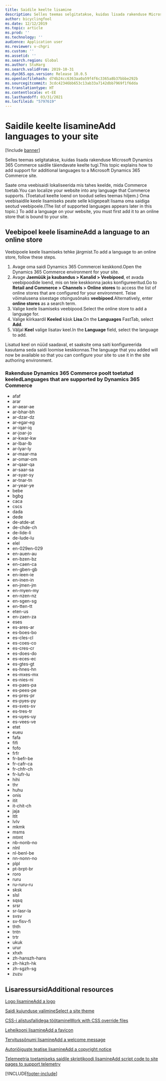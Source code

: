 ```yaml
---
title: Saidile keelte lisamine
description: Selles teemas selgitatakse, kuidas lisada rakenduse Microsoft Dynamics 365 Commerce saidile täiendavate keelte tugi.
author: bicyclingfool
ms.date: 12/12/2019
ms.topic: article
ms.prod: ''
ms.technology: ''
audience: Application user
ms.reviewer: v-chgri
ms.custom: ''
ms.assetid: ''
ms.search.region: Global
ms.author: StuHarg
ms.search.validFrom: 2019-10-31
ms.dyn365.ops.version: Release 10.0.5
ms.openlocfilehash: d74b24cc6363aa0a59f4f6c3365a8b37bbbe292b
ms.sourcegitcommit: 3cdc42346bb653c13ab33a7142dbb7969f1f6dda
ms.translationtype: HT
ms.contentlocale: et-EE
ms.lasthandoff: 03/31/2021
ms.locfileid: "5797619"
---
```

# <a name="add-languages-to-your-site"></a><span data-ttu-id="9fd1b-103">Saidile keelte lisamine</span><span class="sxs-lookup"><span data-stu-id="9fd1b-103">Add languages to your site</span></span>

[!include [banner](includes/banner.md)]

<span data-ttu-id="9fd1b-104">Selles teemas selgitatakse, kuidas lisada rakenduse Microsoft Dynamics 365 Commerce saidile täiendavate keelte tugi.</span><span class="sxs-lookup"><span data-stu-id="9fd1b-104">This topic explains how to add support for additional languages to a Microsoft Dynamics 365 Commerce site.</span></span>

<span data-ttu-id="9fd1b-105">Saate oma veebisaidi lokaliseerida mis tahes keelde, mida Commerce toetab.</span><span class="sxs-lookup"><span data-stu-id="9fd1b-105">You can localize your website into any language that Commerce supports.</span></span> <span data-ttu-id="9fd1b-106">(Toetatud keelte loend on toodud selles teemas hiljem.) Oma veebisaidile keele lisamiseks peate selle kõigepealt lisama oma saidiga seotud veebipoele.</span><span class="sxs-lookup"><span data-stu-id="9fd1b-106">(The list of supported languages appears later in this topic.) To add a language on your website, you must first add it to an online store that is bound to your site.</span></span>

## <a name="add-a-language-to-an-online-store"></a><span data-ttu-id="9fd1b-107">Veebipoel keele lisamine</span><span class="sxs-lookup"><span data-stu-id="9fd1b-107">Add a language to an online store</span></span>

<span data-ttu-id="9fd1b-108">Veebipoele keele lisamiseks tehke järgmist.</span><span class="sxs-lookup"><span data-stu-id="9fd1b-108">To add a language to an online store, follow these steps.</span></span>

1. <span data-ttu-id="9fd1b-109">Avage oma saidi Dynamics 365 Commercei keskkond.</span><span class="sxs-lookup"><span data-stu-id="9fd1b-109">Open the Dynamics 365 Commerce environment for your site.</span></span>
1. <span data-ttu-id="9fd1b-110">Avage **Jaemüük ja kaubandus \> Kanalid \> Veebipoed**, et avada veebipoodide loend, mis on teie keskkonna jaoks konfigureeritud.</span><span class="sxs-lookup"><span data-stu-id="9fd1b-110">Go to **Retail and Commerce \> Channels \> Online stores** to access the list of online stores that are configured for your environment.</span></span> <span data-ttu-id="9fd1b-111">Teise võimalusena sisestage otsingusõnaks **veebipoed**.</span><span class="sxs-lookup"><span data-stu-id="9fd1b-111">Alternatively, enter **online stores** as a search term.</span></span>
1. <span data-ttu-id="9fd1b-112">Valige keele lisamiseks veebipood.</span><span class="sxs-lookup"><span data-stu-id="9fd1b-112">Select the online store to add a language for.</span></span>
1. <span data-ttu-id="9fd1b-113">Valige kiirkaardil **Keeled** käsk **Lisa**.</span><span class="sxs-lookup"><span data-stu-id="9fd1b-113">On the **Languages** FastTab, select **Add**.</span></span>
1. <span data-ttu-id="9fd1b-114">Väljal **Keel** valige lisatav keel.</span><span class="sxs-lookup"><span data-stu-id="9fd1b-114">In the **Language** field, select the language to add.</span></span>

<span data-ttu-id="9fd1b-115">Lisatud keel on nüüd saadaval, et saaksite oma saiti konfigureerida kasutama seda saidi loomise keskkonnas.</span><span class="sxs-lookup"><span data-stu-id="9fd1b-115">The language that you added will now be available so that you can configure your site to use it in the site authoring environment.</span></span>

### <a name="languages-that-are-supported-by-dynamics-365-commerce"></a><span data-ttu-id="9fd1b-116">Rakenduse Dynamics 365 Commerce poolt toetatud keeled</span><span class="sxs-lookup"><span data-stu-id="9fd1b-116">Languages that are supported by Dynamics 365 Commerce</span></span>

- <span data-ttu-id="9fd1b-117">af</span><span class="sxs-lookup"><span data-stu-id="9fd1b-117">af</span></span>
- <span data-ttu-id="9fd1b-118">ar</span><span class="sxs-lookup"><span data-stu-id="9fd1b-118">ar</span></span>
- <span data-ttu-id="9fd1b-119">ar-ae</span><span class="sxs-lookup"><span data-stu-id="9fd1b-119">ar-ae</span></span>
- <span data-ttu-id="9fd1b-120">ar-bh</span><span class="sxs-lookup"><span data-stu-id="9fd1b-120">ar-bh</span></span>
- <span data-ttu-id="9fd1b-121">ar-dz</span><span class="sxs-lookup"><span data-stu-id="9fd1b-121">ar-dz</span></span>
- <span data-ttu-id="9fd1b-122">ar-eg</span><span class="sxs-lookup"><span data-stu-id="9fd1b-122">ar-eg</span></span>
- <span data-ttu-id="9fd1b-123">ar-iq</span><span class="sxs-lookup"><span data-stu-id="9fd1b-123">ar-iq</span></span>
- <span data-ttu-id="9fd1b-124">ar-jo</span><span class="sxs-lookup"><span data-stu-id="9fd1b-124">ar-jo</span></span>
- <span data-ttu-id="9fd1b-125">ar-kw</span><span class="sxs-lookup"><span data-stu-id="9fd1b-125">ar-kw</span></span>
- <span data-ttu-id="9fd1b-126">ar-lb</span><span class="sxs-lookup"><span data-stu-id="9fd1b-126">ar-lb</span></span>
- <span data-ttu-id="9fd1b-127">ar-ly</span><span class="sxs-lookup"><span data-stu-id="9fd1b-127">ar-ly</span></span>
- <span data-ttu-id="9fd1b-128">ar-ma</span><span class="sxs-lookup"><span data-stu-id="9fd1b-128">ar-ma</span></span>
- <span data-ttu-id="9fd1b-129">ar-om</span><span class="sxs-lookup"><span data-stu-id="9fd1b-129">ar-om</span></span>
- <span data-ttu-id="9fd1b-130">ar-qa</span><span class="sxs-lookup"><span data-stu-id="9fd1b-130">ar-qa</span></span>
- <span data-ttu-id="9fd1b-131">ar-sa</span><span class="sxs-lookup"><span data-stu-id="9fd1b-131">ar-sa</span></span>
- <span data-ttu-id="9fd1b-132">ar-sy</span><span class="sxs-lookup"><span data-stu-id="9fd1b-132">ar-sy</span></span>
- <span data-ttu-id="9fd1b-133">ar-tn</span><span class="sxs-lookup"><span data-stu-id="9fd1b-133">ar-tn</span></span>
- <span data-ttu-id="9fd1b-134">ar-ye</span><span class="sxs-lookup"><span data-stu-id="9fd1b-134">ar-ye</span></span>
- <span data-ttu-id="9fd1b-135">be</span><span class="sxs-lookup"><span data-stu-id="9fd1b-135">be</span></span>
- <span data-ttu-id="9fd1b-136">bg</span><span class="sxs-lookup"><span data-stu-id="9fd1b-136">bg</span></span>
- <span data-ttu-id="9fd1b-137">ca</span><span class="sxs-lookup"><span data-stu-id="9fd1b-137">ca</span></span>
- <span data-ttu-id="9fd1b-138">cs</span><span class="sxs-lookup"><span data-stu-id="9fd1b-138">cs</span></span>
- <span data-ttu-id="9fd1b-139">da</span><span class="sxs-lookup"><span data-stu-id="9fd1b-139">da</span></span>
- <span data-ttu-id="9fd1b-140">de</span><span class="sxs-lookup"><span data-stu-id="9fd1b-140">de</span></span>
- <span data-ttu-id="9fd1b-141">de-at</span><span class="sxs-lookup"><span data-stu-id="9fd1b-141">de-at</span></span>
- <span data-ttu-id="9fd1b-142">de-ch</span><span class="sxs-lookup"><span data-stu-id="9fd1b-142">de-ch</span></span>
- <span data-ttu-id="9fd1b-143">de-li</span><span class="sxs-lookup"><span data-stu-id="9fd1b-143">de-li</span></span>
- <span data-ttu-id="9fd1b-144">de-lu</span><span class="sxs-lookup"><span data-stu-id="9fd1b-144">de-lu</span></span>
- <span data-ttu-id="9fd1b-145">el</span><span class="sxs-lookup"><span data-stu-id="9fd1b-145">el</span></span>
- <span data-ttu-id="9fd1b-146">en-029</span><span class="sxs-lookup"><span data-stu-id="9fd1b-146">en-029</span></span>
- <span data-ttu-id="9fd1b-147">en-au</span><span class="sxs-lookup"><span data-stu-id="9fd1b-147">en-au</span></span>
- <span data-ttu-id="9fd1b-148">en-bz</span><span class="sxs-lookup"><span data-stu-id="9fd1b-148">en-bz</span></span>
- <span data-ttu-id="9fd1b-149">en-ca</span><span class="sxs-lookup"><span data-stu-id="9fd1b-149">en-ca</span></span>
- <span data-ttu-id="9fd1b-150">en-gb</span><span class="sxs-lookup"><span data-stu-id="9fd1b-150">en-gb</span></span>
- <span data-ttu-id="9fd1b-151">en-ie</span><span class="sxs-lookup"><span data-stu-id="9fd1b-151">en-ie</span></span>
- <span data-ttu-id="9fd1b-152">en-in</span><span class="sxs-lookup"><span data-stu-id="9fd1b-152">en-in</span></span>
- <span data-ttu-id="9fd1b-153">en-jm</span><span class="sxs-lookup"><span data-stu-id="9fd1b-153">en-jm</span></span>
- <span data-ttu-id="9fd1b-154">en-my</span><span class="sxs-lookup"><span data-stu-id="9fd1b-154">en-my</span></span>
- <span data-ttu-id="9fd1b-155">en-nz</span><span class="sxs-lookup"><span data-stu-id="9fd1b-155">en-nz</span></span>
- <span data-ttu-id="9fd1b-156">en-sg</span><span class="sxs-lookup"><span data-stu-id="9fd1b-156">en-sg</span></span>
- <span data-ttu-id="9fd1b-157">en-tt</span><span class="sxs-lookup"><span data-stu-id="9fd1b-157">en-tt</span></span>
- <span data-ttu-id="9fd1b-158">et</span><span class="sxs-lookup"><span data-stu-id="9fd1b-158">en-us</span></span>
- <span data-ttu-id="9fd1b-159">en-za</span><span class="sxs-lookup"><span data-stu-id="9fd1b-159">en-za</span></span>
- <span data-ttu-id="9fd1b-160">es</span><span class="sxs-lookup"><span data-stu-id="9fd1b-160">es</span></span>
- <span data-ttu-id="9fd1b-161">es-ar</span><span class="sxs-lookup"><span data-stu-id="9fd1b-161">es-ar</span></span>
- <span data-ttu-id="9fd1b-162">es-bo</span><span class="sxs-lookup"><span data-stu-id="9fd1b-162">es-bo</span></span>
- <span data-ttu-id="9fd1b-163">es-cl</span><span class="sxs-lookup"><span data-stu-id="9fd1b-163">es-cl</span></span>
- <span data-ttu-id="9fd1b-164">es-co</span><span class="sxs-lookup"><span data-stu-id="9fd1b-164">es-co</span></span>
- <span data-ttu-id="9fd1b-165">es-cr</span><span class="sxs-lookup"><span data-stu-id="9fd1b-165">es-cr</span></span>
- <span data-ttu-id="9fd1b-166">es-do</span><span class="sxs-lookup"><span data-stu-id="9fd1b-166">es-do</span></span>
- <span data-ttu-id="9fd1b-167">es-ec</span><span class="sxs-lookup"><span data-stu-id="9fd1b-167">es-ec</span></span>
- <span data-ttu-id="9fd1b-168">es-gt</span><span class="sxs-lookup"><span data-stu-id="9fd1b-168">es-gt</span></span>
- <span data-ttu-id="9fd1b-169">es-hn</span><span class="sxs-lookup"><span data-stu-id="9fd1b-169">es-hn</span></span>
- <span data-ttu-id="9fd1b-170">es-mx</span><span class="sxs-lookup"><span data-stu-id="9fd1b-170">es-mx</span></span>
- <span data-ttu-id="9fd1b-171">es-ni</span><span class="sxs-lookup"><span data-stu-id="9fd1b-171">es-ni</span></span>
- <span data-ttu-id="9fd1b-172">es-pa</span><span class="sxs-lookup"><span data-stu-id="9fd1b-172">es-pa</span></span>
- <span data-ttu-id="9fd1b-173">es-pe</span><span class="sxs-lookup"><span data-stu-id="9fd1b-173">es-pe</span></span>
- <span data-ttu-id="9fd1b-174">es-pr</span><span class="sxs-lookup"><span data-stu-id="9fd1b-174">es-pr</span></span>
- <span data-ttu-id="9fd1b-175">es-py</span><span class="sxs-lookup"><span data-stu-id="9fd1b-175">es-py</span></span>
- <span data-ttu-id="9fd1b-176">es-sv</span><span class="sxs-lookup"><span data-stu-id="9fd1b-176">es-sv</span></span>
- <span data-ttu-id="9fd1b-177">es-tr</span><span class="sxs-lookup"><span data-stu-id="9fd1b-177">es-tr</span></span>
- <span data-ttu-id="9fd1b-178">es-uy</span><span class="sxs-lookup"><span data-stu-id="9fd1b-178">es-uy</span></span>
- <span data-ttu-id="9fd1b-179">es-ve</span><span class="sxs-lookup"><span data-stu-id="9fd1b-179">es-ve</span></span>
- <span data-ttu-id="9fd1b-180">et</span><span class="sxs-lookup"><span data-stu-id="9fd1b-180">et</span></span>
- <span data-ttu-id="9fd1b-181">eu</span><span class="sxs-lookup"><span data-stu-id="9fd1b-181">eu</span></span>
- <span data-ttu-id="9fd1b-182">fa</span><span class="sxs-lookup"><span data-stu-id="9fd1b-182">fa</span></span>
- <span data-ttu-id="9fd1b-183">fi</span><span class="sxs-lookup"><span data-stu-id="9fd1b-183">fi</span></span>
- <span data-ttu-id="9fd1b-184">fo</span><span class="sxs-lookup"><span data-stu-id="9fd1b-184">fo</span></span>
- <span data-ttu-id="9fd1b-185">fr</span><span class="sxs-lookup"><span data-stu-id="9fd1b-185">fr</span></span>
- <span data-ttu-id="9fd1b-186">fr-be</span><span class="sxs-lookup"><span data-stu-id="9fd1b-186">fr-be</span></span>
- <span data-ttu-id="9fd1b-187">fr-ca</span><span class="sxs-lookup"><span data-stu-id="9fd1b-187">fr-ca</span></span>
- <span data-ttu-id="9fd1b-188">fr-ch</span><span class="sxs-lookup"><span data-stu-id="9fd1b-188">fr-ch</span></span>
- <span data-ttu-id="9fd1b-189">fr-lu</span><span class="sxs-lookup"><span data-stu-id="9fd1b-189">fr-lu</span></span>
- <span data-ttu-id="9fd1b-190">hi</span><span class="sxs-lookup"><span data-stu-id="9fd1b-190">hi</span></span>
- <span data-ttu-id="9fd1b-191">t</span><span class="sxs-lookup"><span data-stu-id="9fd1b-191">hr</span></span>
- <span data-ttu-id="9fd1b-192">hu</span><span class="sxs-lookup"><span data-stu-id="9fd1b-192">hu</span></span>
- <span data-ttu-id="9fd1b-193">on</span><span class="sxs-lookup"><span data-stu-id="9fd1b-193">is</span></span>
- <span data-ttu-id="9fd1b-194">it</span><span class="sxs-lookup"><span data-stu-id="9fd1b-194">it</span></span>
- <span data-ttu-id="9fd1b-195">it-ch</span><span class="sxs-lookup"><span data-stu-id="9fd1b-195">it-ch</span></span>
- <span data-ttu-id="9fd1b-196">ja</span><span class="sxs-lookup"><span data-stu-id="9fd1b-196">ja</span></span>
- <span data-ttu-id="9fd1b-197">lt</span><span class="sxs-lookup"><span data-stu-id="9fd1b-197">lt</span></span>
- <span data-ttu-id="9fd1b-198">lv</span><span class="sxs-lookup"><span data-stu-id="9fd1b-198">lv</span></span>
- <span data-ttu-id="9fd1b-199">mk</span><span class="sxs-lookup"><span data-stu-id="9fd1b-199">mk</span></span>
- <span data-ttu-id="9fd1b-200">ms</span><span class="sxs-lookup"><span data-stu-id="9fd1b-200">ms</span></span>
- <span data-ttu-id="9fd1b-201">mt</span><span class="sxs-lookup"><span data-stu-id="9fd1b-201">mt</span></span>
- <span data-ttu-id="9fd1b-202">nb-no</span><span class="sxs-lookup"><span data-stu-id="9fd1b-202">nb-no</span></span>
- <span data-ttu-id="9fd1b-203">nl</span><span class="sxs-lookup"><span data-stu-id="9fd1b-203">nl</span></span>
- <span data-ttu-id="9fd1b-204">nl-be</span><span class="sxs-lookup"><span data-stu-id="9fd1b-204">nl-be</span></span>
- <span data-ttu-id="9fd1b-205">nn-no</span><span class="sxs-lookup"><span data-stu-id="9fd1b-205">nn-no</span></span>
- <span data-ttu-id="9fd1b-206">pl</span><span class="sxs-lookup"><span data-stu-id="9fd1b-206">pl</span></span>
- <span data-ttu-id="9fd1b-207">pt-br</span><span class="sxs-lookup"><span data-stu-id="9fd1b-207">pt-br</span></span>
- <span data-ttu-id="9fd1b-208">ro</span><span class="sxs-lookup"><span data-stu-id="9fd1b-208">ro</span></span>
- <span data-ttu-id="9fd1b-209">ru</span><span class="sxs-lookup"><span data-stu-id="9fd1b-209">ru</span></span>
- <span data-ttu-id="9fd1b-210">ru-ru</span><span class="sxs-lookup"><span data-stu-id="9fd1b-210">ru-ru</span></span>
- <span data-ttu-id="9fd1b-211">sk</span><span class="sxs-lookup"><span data-stu-id="9fd1b-211">sk</span></span>
- <span data-ttu-id="9fd1b-212">sl</span><span class="sxs-lookup"><span data-stu-id="9fd1b-212">sl</span></span>
- <span data-ttu-id="9fd1b-213">sq</span><span class="sxs-lookup"><span data-stu-id="9fd1b-213">sq</span></span>
- <span data-ttu-id="9fd1b-214">sr</span><span class="sxs-lookup"><span data-stu-id="9fd1b-214">sr</span></span>
- <span data-ttu-id="9fd1b-215">sr-la</span><span class="sxs-lookup"><span data-stu-id="9fd1b-215">sr-la</span></span>
- <span data-ttu-id="9fd1b-216">sv</span><span class="sxs-lookup"><span data-stu-id="9fd1b-216">sv</span></span>
- <span data-ttu-id="9fd1b-217">sv-fi</span><span class="sxs-lookup"><span data-stu-id="9fd1b-217">sv-fi</span></span>
- <span data-ttu-id="9fd1b-218">th</span><span class="sxs-lookup"><span data-stu-id="9fd1b-218">th</span></span>
- <span data-ttu-id="9fd1b-219">tn</span><span class="sxs-lookup"><span data-stu-id="9fd1b-219">tn</span></span>
- <span data-ttu-id="9fd1b-220">tr</span><span class="sxs-lookup"><span data-stu-id="9fd1b-220">tr</span></span>
- <span data-ttu-id="9fd1b-221">uk</span><span class="sxs-lookup"><span data-stu-id="9fd1b-221">uk</span></span>
- <span data-ttu-id="9fd1b-222">ur</span><span class="sxs-lookup"><span data-stu-id="9fd1b-222">ur</span></span>
- <span data-ttu-id="9fd1b-223">xh</span><span class="sxs-lookup"><span data-stu-id="9fd1b-223">xh</span></span>
- <span data-ttu-id="9fd1b-224">zh-hans</span><span class="sxs-lookup"><span data-stu-id="9fd1b-224">zh-hans</span></span>
- <span data-ttu-id="9fd1b-225">zh-hk</span><span class="sxs-lookup"><span data-stu-id="9fd1b-225">zh-hk</span></span>
- <span data-ttu-id="9fd1b-226">zh-sg</span><span class="sxs-lookup"><span data-stu-id="9fd1b-226">zh-sg</span></span>
- <span data-ttu-id="9fd1b-227">zu</span><span class="sxs-lookup"><span data-stu-id="9fd1b-227">zu</span></span>

## <a name="additional-resources"></a><span data-ttu-id="9fd1b-228">Lisaressursid</span><span class="sxs-lookup"><span data-stu-id="9fd1b-228">Additional resources</span></span>

[<span data-ttu-id="9fd1b-229">Logo lisamine</span><span class="sxs-lookup"><span data-stu-id="9fd1b-229">Add a logo</span></span>](add-logo.md)

[<span data-ttu-id="9fd1b-230">Saidi kujunduse valimine</span><span class="sxs-lookup"><span data-stu-id="9fd1b-230">Select a site theme</span></span>](select-site-theme.md)

[<span data-ttu-id="9fd1b-231">CSS-i alistusfailidega töötamine</span><span class="sxs-lookup"><span data-stu-id="9fd1b-231">Work with CSS override files</span></span>](css-override-files.md)

[<span data-ttu-id="9fd1b-232">Leheikooni lisamine</span><span class="sxs-lookup"><span data-stu-id="9fd1b-232">Add a favicon</span></span>](add-favicon.md)

[<span data-ttu-id="9fd1b-233">Tervitussõnumi lisamine</span><span class="sxs-lookup"><span data-stu-id="9fd1b-233">Add a welcome message</span></span>](add-welcome-message.md)

[<span data-ttu-id="9fd1b-234">Autoriõiguste teatise lisamine</span><span class="sxs-lookup"><span data-stu-id="9fd1b-234">Add a copyright notice</span></span>](add-copyright-notice.md)

[<span data-ttu-id="9fd1b-235">Telemeetria toetamiseks saidile skriptikoodi lisamine</span><span class="sxs-lookup"><span data-stu-id="9fd1b-235">Add script code to site pages to support telemetry</span></span>](add-telemetry.md)


[!INCLUDE[footer-include](../includes/footer-banner.md)]
